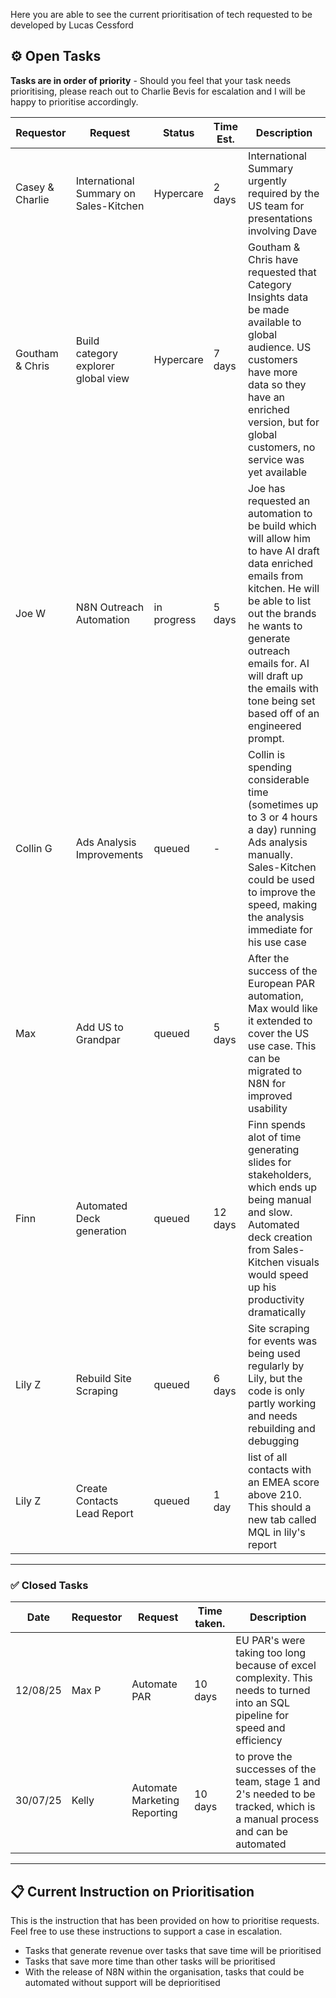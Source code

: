
Here you are able to see the current prioritisation of tech requested to be developed by Lucas Cessford

## ⚙️ Open Tasks 

**Tasks are in order of priority** - Should you feel that your task needs prioritising, please reach out to Charlie Bevis for escalation and I will be happy to prioritise accordingly.

| Requestor | Request | Status | Time Est. | Description |
| --- | ---| --- | --- | ---|
| Casey & Charlie| International Summary on Sales-Kitchen| Hypercare | 2 days | International Summary urgently required by the US team for presentations involving Dave |
| Goutham & Chris | Build category explorer global view | Hypercare | 7 days | Goutham & Chris have requested that Category Insights data be made available to global audience. US customers have more data so they have an enriched version, but for global customers, no service was yet available |
| Joe W | N8N Outreach Automation | in progress  | 5 days | Joe has requested an automation to be build which will allow him to have AI draft data enriched emails from kitchen. He will be able to list out the brands he wants to generate outreach emails for. AI will draft up the emails with tone being set based off of an engineered prompt. |
| Collin G | Ads Analysis Improvements | queued | - | Collin is spending considerable time (sometimes up to 3 or 4 hours a day) running Ads analysis manually. Sales-Kitchen could be used to improve the speed, making the analysis immediate for his use case | 
| Max | Add US to Grandpar | queued | 5 days | After the success of the European PAR automation, Max would like it extended to cover the US use case. This can be migrated to N8N for improved usability |
| Finn | Automated Deck generation | queued| 12 days | Finn spends alot of time generating slides for stakeholders, which ends up being manual and slow. Automated deck creation from Sales-Kitchen visuals would speed up his productivity dramatically |
| Lily Z | Rebuild Site Scraping | queued | 6 days | Site scraping for events was being used regularly by Lily, but the code is only partly working and needs rebuilding and debugging |
| Lily Z | Create Contacts Lead Report | queued | 1 day | list of all contacts with an EMEA score above 210. This should a new tab called MQL in lily's report |

---
### ✅ Closed Tasks

| Date | Requestor | Request | Time taken. | Description |
| --- | --- | --- | --- | --- |
| 12/08/25 | Max P | Automate PAR | 10 days | EU PAR's were taking too long because of excel complexity. This needs to turned into an SQL pipeline for speed and efficiency |
| 30/07/25 | Kelly | Automate Marketing Reporting | 10 days | to prove the successes of the team, stage 1 and 2's needed to be tracked, which is a manual process and can be automated |


---
## 📋 Current Instruction on Prioritisation

This is the instruction that has been provided on how to prioritise requests.
Feel free to use these instructions to support a case in escalation.

 - Tasks that generate revenue over tasks that save time will be prioritised
 - Tasks that save more time than other tasks will be prioritised
 - With the release of N8N within the organisation, tasks that could be automated without support will be deprioritised

